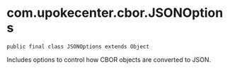 # com.upokecenter.cbor.JSONOptions

    public final class JSONOptions extends Object

Includes options to control how CBOR objects are converted to JSON.
